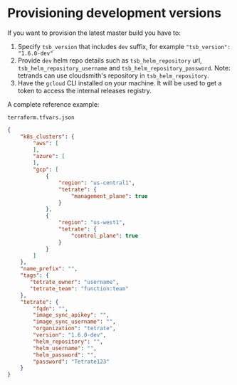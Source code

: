 # Provisioning development versions

If you want to provision the latest master build you have to:

1. Specify ```tsb_version``` that includes ```dev``` suffix, for example ```"tsb_version": "1.6.0-dev"```
2. Provide ```dev``` helm repo details such as ```tsb_helm_repository``` url, ```tsb_helm_repository_username``` and ```tsb_helm_repository_password```.
   Note: tetrands can use cloudsmith's repository in `tsb_helm_repository`.
3. Have the ```gcloud``` CLI installed on your machine. It will be used to get a token to access the internal releases registry.

A complete reference example:

`terraform.tfvars.json`
```json
{
    "k8s_clusters": {
        "aws": [
        ],
        "azure": [
        ],
        "gcp": [
            {
                "region": "us-central1",
                "tetrate": {
                    "management_plane": true
                }
            },
            {
                "region": "us-west1",
                "tetrate": {
                    "control_plane": true
                }
            }
        ]
    },
    "name_prefix": "",
    "tags": {
       "tetrate_owner": "username",
       "tetrate_team": "function:team"
    },
    "tetrate": {
        "fqdn": "",
        "image_sync_apikey": "", 
        "image_sync_username": "",
        "organization": "tetrate",
        "version": "1.6.0-dev",
        "helm_repository": "",
        "helm_username": "",
        "helm_password": "",
        "password": "Tetrate123"
    }
}
```
